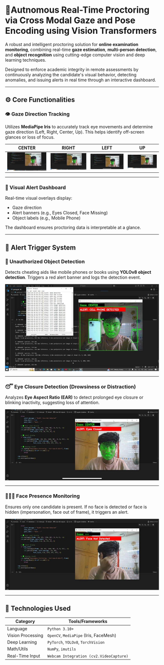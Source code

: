 # 🎯Autnomous Real-Time Proctoring via Cross Modal Gaze and Pose Encoding using Vision Transformers

A robust and intelligent proctoring solution for **online examination monitoring**, combining real-time **gaze estimation**, **multi-person detection**, and **object recognition** using cutting-edge computer vision and deep learning techniques.

Designed to enforce academic integrity in remote assessments by continuously analyzing the candidate's visual behavior, detecting anomalies, and issuing alerts in real time through an interactive dashboard.

---

## ⚙️ Core Functionalities

### 👁️ Gaze Direction Tracking
Utilizes **MediaPipe Iris** to accurately track eye movements and determine gaze direction (Left, Right, Center, Up). This helps identify off-screen glances or loss of focus.

| CENTER | RIGHT | LEFT | UP |
|:------:|:-----:|:----:|:--:|
| ![](images/1751508200143.jpeg) | ![](images/1751508230506.jpeg) | ![](images/1751508244423.jpeg) | ![](images/1751508291921.jpeg) |

---

### 🧠 Visual Alert Dashboard
Real-time visual overlays display:
- Gaze direction
- Alert banners (e.g., Eyes Closed, Face Missing)
- Object labels (e.g., Mobile Phone)

The dashboard ensures proctoring data is interpretable at a glance.

---

## 🛑 Alert Trigger System

### 📵 Unauthorized Object Detection
Detects cheating aids like mobile phones or books using **YOLOv8 object detection**. Triggers a red alert banner and logs the detection event.

![Cell Phone Alert](images/1751508306275.jpeg)

---

### 😴 Eye Closure Detection (Drowsiness or Distraction)
Analyzes **Eye Aspect Ratio (EAR)** to detect prolonged eye closure or blinking inactivity, suggesting loss of attention.

![Eyes Closed](images/1751508321735.jpeg)

---

### 🧑‍🤝‍🧑 Face Presence Monitoring
Ensures only one candidate is present. If no face is detected or face is hidden (impersonation, face out of frame), it triggers an alert.

![Face Not Detected](images/1751508336225.jpeg)

---

## 🧪 Technologies Used

| Category         | Tools/Frameworks |
|------------------|------------------|
| Language         | `Python 3.10+`   |
| Vision Processing | `OpenCV`, `MediaPipe` (Iris, FaceMesh) |
| Deep Learning    | `PyTorch`, `YOLOv8`, `TorchVision` |
| Math/Utils       | `NumPy`, `imutils` |
| Real-Time Input  | `Webcam Integration (cv2.VideoCapture)` |


